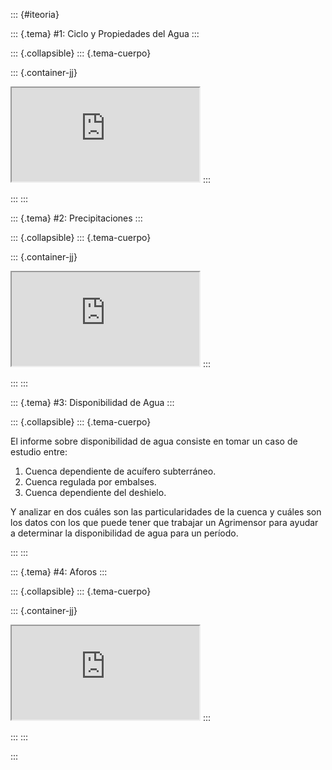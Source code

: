 ::: {#iteoria}

::: {.tema}
\#1: Ciclo y Propiedades del Agua
:::

::: {.collapsible}
::: {.tema-cuerpo}

::: {.container-jj}
<iframe class="responsive-iframe-jj" src="https://campus.fi.uba.ar/pluginfile.php/343554/mod_resource/content/4/ejercicios1.html"></iframe>
:::

:::
:::

::: {.tema}
\#2: Precipitaciones
:::

::: {.collapsible}
::: {.tema-cuerpo}

::: {.container-jj}
<iframe class="responsive-iframe-jj" src="https://campus.fi.uba.ar/pluginfile.php/348686/mod_resource/content/4/ejercicio2.html"></iframe>
:::

:::
:::

::: {.tema}
\#3: Disponibilidad de Agua
:::

::: {.collapsible}
::: {.tema-cuerpo}

El informe sobre disponibilidad de agua consiste en tomar un caso de estudio entre:

1. Cuenca dependiente de acuífero subterráneo.
2. Cuenca regulada por embalses.
3. Cuenca dependiente del deshielo.

Y analizar en dos cuáles son las particularidades de la cuenca y cuáles son los
datos con los que puede tener que trabajar un Agrimensor para ayudar a determinar
la disponibilidad de agua para un período.

:::
:::

::: {.tema}
\#4: Aforos
:::

::: {.collapsible}
::: {.tema-cuerpo}

::: {.container-jj}
<iframe class="responsive-iframe-jj" src="https://campus.fi.uba.ar/pluginfile.php/360920/mod_resource/content/6/ejercicios6.html"></iframe>
:::

:::
:::

:::
